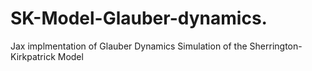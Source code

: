 # SK-Model-Glauber-dynamics.
Jax implmentation of Glauber Dynamics Simulation of the Sherrington-Kirkpatrick Model


